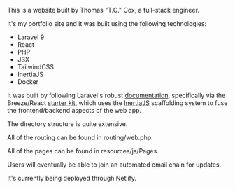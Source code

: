 This is a website built by Thomas "T.C." Cox, a full-stack engineer.

It's my portfolio site and it was built using the following technologies:

<ul>
<li>Laravel 9</li>
<li>React</li>
<li>PHP</li>
<li>JSX</li>
<li>TailwindCSS</li>
<li>InertiaJS</li>
<li>Docker</li>
</ul>

It was built by following Laravel's robust <a href="https://laravel.com/docs/9.x" target="_blank">documentation</a>, specifically via the Breeze/React <a href="https://laravel.com/docs/9.x/starter-kits#breeze-and-inertia" target="_blank">starter kit</a>, which uses the <a href="https://inertiajs.com/" target="_blank">InertiaJS</a> scaffolding system to fuse the frontend/backend aspects of the web app.

The directory structure is quite extensive.

All of the routing can be found in routing/web.php.

All of the pages can be found in resources/js/Pages.

Users will eventually be able to join an automated email chain for updates.

It's currently being deployed through Netlify.
